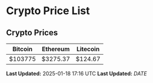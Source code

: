 # Crypto Price List

## Crypto Prices
| Bitcoin | Ethereum | Litecoin |
| ------- | -------- | -------- |
| $103775 | $3275.37 | $124.67 |
**Last Updated:** 2025-01-18 17:16 UTC
**Last Updated:** $DATE$

